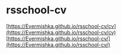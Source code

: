 # rsschool-cv

[https://Evermishka.github.io/rsschool-cv/cv](https://Evermishka.github.io/rsschool-cv/cv)
[https://Evermishka.github.io/rsschool-cv/](https://Evermishka.github.io/rsschool-cv/)